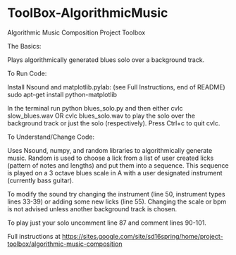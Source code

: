 # ToolBox-AlgorithmicMusic
Algorithmic Music Composition Project Toolbox

The Basics:

Plays algorithmically generated blues solo over a background track.


To Run Code:

Install Nsound and  matplotlib.pylab:
			        (see Full Instructions, end of README)
			        sudo apt-get install python-matplotlib 

In the terminal run 		python blues_solo.py
and then either                 cvlc slow_blues.wav
OR                              cvlc blues_solo.wav
to play the solo over the background track or just the solo (respectively). Press Ctrl+c to quit cvlc.


To Understand/Change Code:

Uses Nsound, numpy, and random libraries to algorithmically generate music. Random is used to choose a lick from a list of user created licks (pattern of notes and lengths) and put them into a sequence. This sequence is played on a 3 octave blues scale in A with a user designated instrument (currently bass guitar).

To modify the sound try changing the instrument (line 50, instrument types lines 33-39) or adding some new licks (line 55). Changing the scale or bpm is not advised unless another background track is chosen. 

To play just your solo uncomment line 87 and comment lines 90-101.

Full instructions at https://sites.google.com/site/sd16spring/home/project-toolbox/algorithmic-music-composition
